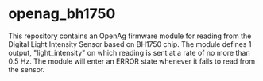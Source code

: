 openag\_bh1750
=============

This repository contains an OpenAg firmware module for reading from the
Digital Light Intensity Sensor based on BH1750 chip. The module defines 1 output,
"light\_intensity" on which reading is sent at a rate of no more than 0.5 Hz. The module
will enter an ERROR state whenever it fails to read from the sensor.
